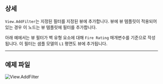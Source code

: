 ## 상세
`View.AddFilter`는 지정된 필터를 지정된 뷰에 추가합니다. 뷰에 뷰 템플릿이 적용되어 있는 경우 이 노드는 뷰 템플릿에 필터를 추가합니다.

아래 예에서는 뷰 필터가 벽 유형 요소에 대해 `Fire Rating` 매개변수를 기준으로 작성됩니다. 이 필터는 샘플 모델의 `L1` 평면도 뷰에 추가됩니다.

___
## 예제 파일

![View.AddFilter](./Revit.Elements.Views.View.AddFilter_img.jpg)
